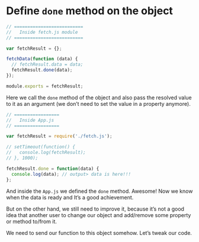 # Define `done` method on the object

```javascript
// ==========================
//   Inside fetch.js module
// ==========================

var fetchResult = {};

fetchData(function (data) {
  // fetchResult.data = data;
  fetchResult.done(data);
});

module.exports = fetchResult;
```

Here we call the `done` method of the object and also pass the resolved value to it as an argument (we don’t need to set the value in a property anymore).

```javascript
// =================
//   Inside App.js
// =================

var fetchResult = require('./fetch.js');

// setTimeout(function() {
//   console.log(fetchResult);
// }, 1000);

fetchResult.done = function(data) {
  console.log(data); // output> data is here!!!
};
```

And inside the `App.js` we defined the `done` method. Awesome! Now we know when the data is ready and It’s a good achievement.

But on the other hand, we still need to improve it, because it’s not a good idea that another user to change our object and add/remove some property or method to/from it.

We need to send our function to this object somehow. Let’s tweak our code.

